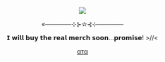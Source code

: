 <p align="center">
  <img src="https://github.com/user-attachments/assets/44293f88-c4c5-4641-a2f4-1d63e010dbdc">
</p>
<p align="center">«──────⊹⊱✫⊰⊹──────</p>
<p align="center">𝗜 𝘄𝗶𝗹𝗹 𝗯𝘂𝘆 𝘁𝗵𝗲 𝗿𝗲𝗮𝗹 𝗺𝗲𝗿𝗰𝗵 𝘀𝗼𝗼𝗻...𝗽𝗿𝗼𝗺𝗶𝘀𝗲! >//<</p>
<p align="center">
  <a href="https://forevermortal.atabook.org/">αтα</a>
</ρ
